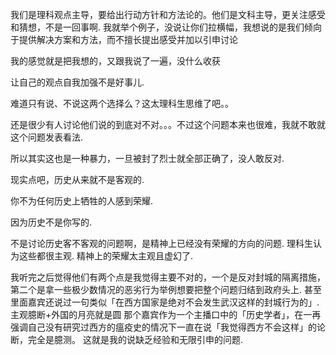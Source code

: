 
我们是理科观点主导，要给出行动方针和方法论的。他们是文科主导，更关注感受和猜想，不是一回事啊.
我就举个例子，没说让你们拉横幅，我想说的是我们倾向于提供解决方案和方法，而不擅长提出感受并加以引申讨论

我的感觉就是把我想的，又跟我说了一遍，没什么收获


让自己的观点自我加强不是好事儿.

难道只有说、不说这两个选择么？这太理科生思维了吧。。


还是很少有人讨论他们说的到底对不对。。。不过这个问题本来也很难，我就不敢就这个问题发表看法.

所以其实这也是一种暴力，一旦被封了烈士就全部正确了，没人敢反对.

现实点吧，历史从来就不是客观的.

你不为任何历史上牺牲的人感到荣耀.

因为历史不是你写的.

不是讨论历史客不客观的问题啊，是精神上已经没有荣耀的方向的问题.
理科生认为这些都很主观.
精神上的荣耀太主观且虚幻了.


我听完之后觉得他们有两个点是我觉得主要不对的，一个是反对封城的隔离措施，第二个是拿一些极少数情况的恶劣行为举例想要把整个问题归结到政府头上.
甚至里面嘉宾还说过一句类似「在西方国家是绝对不会发生武汉这样的封城行为的」.
主观臆断+外国的月亮就是圆
那个嘉宾作为一个主播口中的「历史学者」，在一再强调自己没有研究过西方的瘟疫史的情况下一直在说「我觉得西方不会这样」的论断，完全是臆测。
这就是我的说缺乏经验和无限引申的问题.






